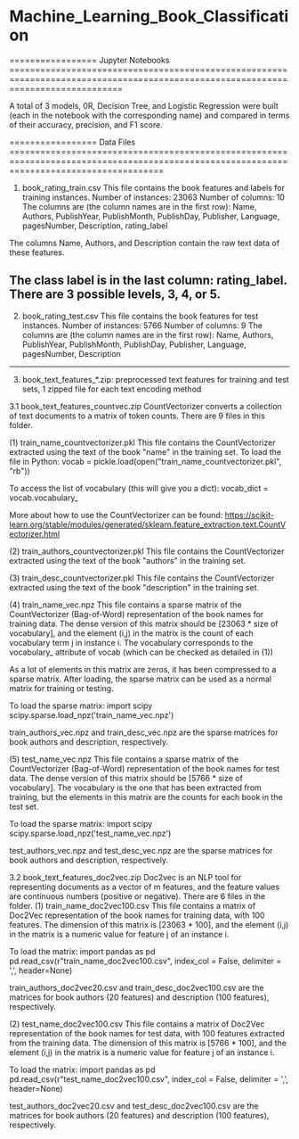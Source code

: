 # Machine_Learning_Book_Classification

================= Jupyter Notebooks ==================================================================================================================================

A total of 3 models, 0R, Decision Tree, and Logistic Regression were built (each in the notebook with the corresponding name) and compared in terms of their accuracy, precision, and F1 score. 

================= Data Files ==========================================================================================================================================
1. book_rating_train.csv
This file contains the book features and labels for training instances.
Number of instances: 23063
Number of columns: 10
The columns are (the column names are in the first row):
	Name, Authors, PublishYear, PublishMonth, PublishDay, Publisher, Language, pagesNumber, Description, rating_label


The columns Name, Authors, and Description contain the raw text data of these features.

The class label is in the last column: rating_label. There are 3 possible levels, 3, 4, or 5.
-----------------------------------------------------------------------------------------------------------------------------------------------------------------------
2. book_rating_test.csv
This file contains the book features for test instances.
Number of instances: 5766
Number of columns: 9
The columns are (the column names are in the first row):
	Name, Authors, PublishYear, PublishMonth, PublishDay, Publisher, Language, pagesNumber, Description
-----------------------------------------------------------------------------------------------------------------------------------------------------------------------
3. book_text_features_*.zip: preprocessed text features for training and test sets, 1 zipped file for each text encoding method

3.1 book_text_features_countvec.zip
CountVectorizer converts a collection of text documents to a matrix of token counts. There are 9 files in this folder.

(1) train_name_countvectorizer.pkl
This file contains the CountVectorizer extracted using the text of the book "name" in the training set.
To load the file in Python:
	vocab = pickle.load(open("train_name_countvectorizer.pkl", "rb"))
	
To access the list of vocabulary (this will give you a dict):
	vocab_dict = vocab.vocabulary_
	
More about how to use the CountVectorizer can be found: https://scikit-learn.org/stable/modules/generated/sklearn.feature_extraction.text.CountVectorizer.html

(2) train_authors_countvectorizer.pkl
This file contains the CountVectorizer extracted using the text of the book "authors" in the training set.

(3) train_desc_countvectorizer.pkl
This file contains the CountVectorizer extracted using the text of the book "description" in the training set.

(4) train_name_vec.npz
This file contains a sparse matrix of the CountVectorizer (Bag-of-Word) representation of the book names for training data.
The dense version of this matrix should be [23063 * size of vocabulary], and the element (i,j) in the matrix is the count of each vocabulary term j in instance i. The vocabulary corresponds to the vocabulary_ attribute of vocab (which can be checked as detailed in (1))

As a lot of elements in this matrix are zeros, it has been compressed to a sparse matrix. After loading, the sparse matrix can be used as a normal matrix for training or testing.

To load the sparse matrix:
	import scipy
	scipy.sparse.load_npz('train_name_vec.npz')

train_authors_vec.npz and train_desc_vec.npz are the sparse matrices for book authors and description, respectively.

(5) test_name_vec.npz
This file contains a sparse matrix of the CountVectorizer (Bag-of-Word) representation of the book names for test data. 
The dense version of this matrix should be [5766 * size of vocabulary]. The vocabulary is the one that has been extracted from training, but the elements in this matrix are the counts for each book in the test set.

To load the sparse matrix:
	import scipy
	scipy.sparse.load_npz('test_name_vec.npz')
	
test_authors_vec.npz and test_desc_vec.npz are the sparse matrices for book authors and description, respectively.

3.2 book_text_features_doc2vec.zip
Doc2vec is an NLP tool for representing documents as a vector of m features, and the feature values are continuous numbers (positive or negative). There are 6 files in the folder.
(1) train_name_doc2vec100.csv
This file contains a matrix of Doc2Vec representation of the book names for training data, with 100 features.
The dimension of this matrix is [23063 * 100], and the element (i,j) in the matrix is a numeric value for feature j of an instance i. 

To load the matrix:
	import pandas as pd
	pd.read_csv(r"train_name_doc2vec100.csv", index_col = False, delimiter = ',', header=None)

train_authors_doc2vec20.csv and train_desc_doc2vec100.csv are the matrices for book authors (20 features) and description (100 features), respectively.

(2) test_name_doc2vec100.csv
This file contains a matrix of Doc2Vec representation of the book names for test data, with 100 features extracted from the training data.
The dimension of this matrix is [5766 * 100], and the element (i,j) in the matrix is a numeric value for feature j of an instance i. 

To load the matrix:
	import pandas as pd
	pd.read_csv(r"test_name_doc2vec100.csv", index_col = False, delimiter = ',', header=None)

test_authors_doc2vec20.csv and test_desc_doc2vec100.csv are the matrices for book authors (20 features) and description (100 features), respectively.
